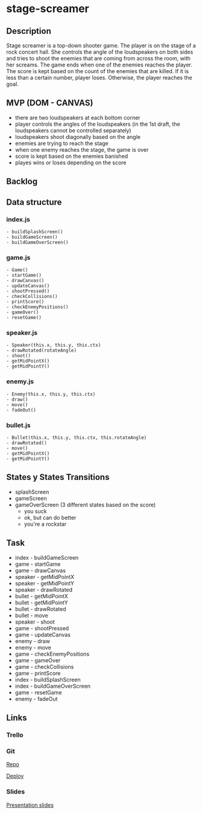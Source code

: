 # stage-screamer

## Description

Stage screamer is a top-down shooter game. The player is on the stage of a rock concert hall. She controls the angle of the loudspeakers on both sides and tries to shoot the enemies that are coming from across the room, with her screams.
The game ends when one of the enemies reaches the player. 
The score is kept based on the count of the enemies that are killed. If it is less than a certain number, player loses. Otherwise, the player reaches the goal.

## MVP (DOM - CANVAS)

- there are two loudspeakers at each bottom corner
- player controls the angles of the loudspeakers (in the 1st draft, the loudspeakers cannot be controlled separately)
- loudspeakers shoot diagonally based on the angle
- enemies are trying to reach the stage
- when one enemy reaches the stage, the game is over
- score is kept based on the enemies banished
- playes wins or loses depending on the score


## Backlog


## Data structure
<!-- Classes and methods definition. -->
### index.js
    - buildSplashScreen()
    - buildGameScreen()
    - buildGameOverScreen()

### game.js
    - Game()
    - startGame()
    - drawCanvas()
    - updateCanvas()
    - shootPressed()
    - checkCollisions()
    - printScore()
    - checkEnemyPositions()
    - gameOver()
    - resetGame()

### speaker.js
    - Speaker(this.x, this.y, this.ctx)
    - drawRotated(rotateAngle)
    - shoot()
    - getMidPointX()
    - getMidPointY()

### enemy.js
    - Enemy(this.x, this.y, this.ctx)
    - draw()
    - move()
    - fadeOut()

### bullet.js
    - Bullet(this.x, this.y, this.ctx, this.rotateAngle)
    - drawRotated()
    - move()
    - getMidPointX()
    - getMidPointY()


## States y States Transitions
<!-- Definition of the different states and their transition (transition functions) -->

- splashScreen
- gameScreen
- gameOverScreen (3 different states based on the score)
    - you suck
    - ok, but can do better
    - you're a rockstar

## Task

- index - buildGameScreen
- game - startGame
- game - drawCanvas
- speaker - getMidPointX
- speaker - getMidPointY
- speaker - drawRotated
- bullet - getMidPointX
- bullet - getMidPointY
- bullet - drawRotated
- bullet - move
- speaker - shoot
- game - shootPressed
- game - updateCanvas
- enemy - draw
- enemy - move
- game - checkEnemyPositions
- game - gameOver
- game - checkCollisions
- game - printScore
- index - buildSplashScreen
- index - buildGameOverScreen
- game - resetGame
- enemy - fadeOut


## Links


### Trello
<!-- [Link url](https://trello.com) -->


### Git
[Repo](https://github.com/dakockar/stage-screamer)

[Deploy](https://dakockar.github.io/stage-screamer/)


### Slides
<!-- URls for the project presentation (slides) -->
[Presentation slides](https://docs.google.com/presentation/d/1ILhqEKDlHVfW3c6UQAN_on4nlDYPc7rHHZ8Xg1LTw8E/edit?usp=sharing)